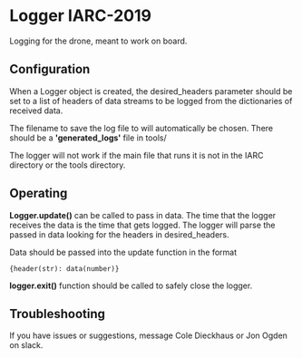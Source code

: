 # Logger IARC-2019
Logging for the drone, meant to work on board.

## Configuration
When a Logger object is created, the desired_headers parameter should be set to a list of headers of data streams to be 
logged from the dictionaries of received data.

The filename to save the log file to will automatically be chosen. There should be a __'generated_logs'__
file in tools/

The logger will not work if the main file that runs it is not in the IARC directory or the tools directory.

## Operating

__Logger.update()__ can be called to pass in data. 
The time that the logger receives the data is the time that gets logged.
The logger will parse the passed in data looking for the headers in desired_headers.

Data should be passed into the update function in the format
    
    {header(str): data(number)}
    
__logger.exit()__ function should be called to safely close the logger.

## Troubleshooting
If you have issues or suggestions, message Cole Dieckhaus or Jon Ogden on slack.